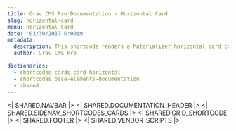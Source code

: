 ```yaml
---
title: Grav CMS Pro Documentation - Horizontal Card
slug: horizontal-card
menu: Horizontal Card
date: '03/30/2017 6:00am'
metadata:
  description: This shortcode renders a Materializer horizontal card component
  author: Grav CMS Pro

dictionaries:
  - shortcodes.cards.card-horizontal
  - shortcodes.base-elements-documentation
  - shared
---
```


<| SHARED.NAVBAR |>
<| SHARED.DOCUMENTATION_HEADER |>
<| SHARED.SIDENAV_SHORTCODES_CARDS |>
<| SHARED.GRID_SHORTCODE |>
<| SHARED.FOOTER |>
<| SHARED.VENDOR_SCRIPTS |>
